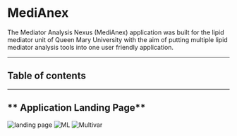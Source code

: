 # MediAnex
The Mediator Analysis Nexus (MediAnex) application was built for the lipid mediator unit of Queen Mary University with the aim of putting multiple lipid mediator analysis tools into one user friendly application.
***
## **Table of contents**
***
## ** Application Landing Page**
![landing page](https://github.com/user-attachments/assets/4fb1a21d-fc0a-40b2-9128-9c89f1c48ba9)
![ML](https://github.com/user-attachments/assets/dd4b9210-3600-45a8-8a8c-e76422889b83)
![Multivar](https://github.com/user-attachments/assets/eed6c759-eaa4-4072-a2db-fd4fb248af99)

